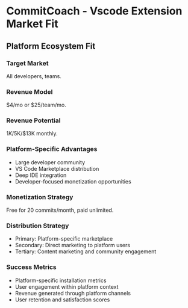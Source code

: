 # CommitCoach - Vscode Extension Market Fit

## Platform Ecosystem Fit

### Target Market
All developers, teams.

### Revenue Model
$4/mo or $25/team/mo.

### Revenue Potential
$1K/$5K/$13K monthly.

### Platform-Specific Advantages
- Large developer community
- VS Code Marketplace distribution
- Deep IDE integration
- Developer-focused monetization opportunities

### Monetization Strategy
Free for 20 commits/month, paid unlimited.

### Distribution Strategy
- Primary: Platform-specific marketplace
- Secondary: Direct marketing to platform users
- Tertiary: Content marketing and community engagement

### Success Metrics
- Platform-specific installation metrics
- User engagement within platform context
- Revenue generated through platform channels
- User retention and satisfaction scores
